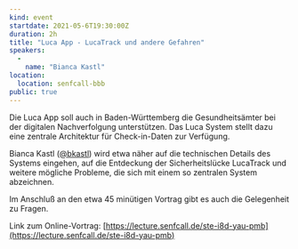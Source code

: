 ```yaml
---
kind: event
startdate: 2021-05-6T19:30:00Z
duration: 2h
title: "Luca App - LucaTrack und andere Gefahren"
speakers:
  -
    name: "Bianca Kastl"
location:
  location: senfcall-bbb
public: true
---
```

Die Luca App soll auch in Baden-Württemberg die Gesundheitsämter bei der digitalen Nachverfolgung unterstützen.
Das Luca System stellt dazu eine zentrale Architektur für Check-in-Daten zur Verfügung.

Bianca Kastl ([@bkastl](https://mastodon.social/@bkastl)) wird etwa näher auf die technischen Details des Systems eingehen, auf die Entdeckung der Sicherheitslücke LucaTrack und weitere mögliche Probleme, die sich mit einem so zentralen System abzeichnen.

Im Anschluß an den etwa 45 minütigen Vortrag gibt es auch die Gelegenheit zu Fragen.

Link zum Online-Vortrag: [https://lecture.senfcall.de/ste-i8d-yau-pmb](https://lecture.senfcall.de/ste-i8d-yau-pmb)
